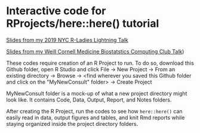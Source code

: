 # Interactive code for RProjects/here::here() tutorial

[Slides from my 2019 NYC R-Ladies Lightning Talk](https://github.com/hoffmakl/Rproj-here-tutorial/blob/master/NYC%20R-Ladies%20Lightning%20Talk.pptx)

[Slides from my Weill Cornell Medicine Biostatstics Computing Club Talk](https://github.com/hoffmakl/Rproj-here-tutorial/blob/master/MyNewConsult/Notes/Rproject_here_slides.pdf))

These codes require creation of an R Project to run. To do so, download this Github folder, open R Studio and click File -> New Project -> From an existing directory -> Browse -> <find wherever you saved this Github folder and click on the "MyNewConsult" folder> -> Create Project

MyNewConsult folder is a mock-up of what a new project directory might look like. It contains Code, Data, Output, Report, and Notes folders.

After creating the R Project, run the codes to see how `here::here()` can easily read in data, output figures and tables, and knit Rmd reports while staying organized inside the project directory folders.
